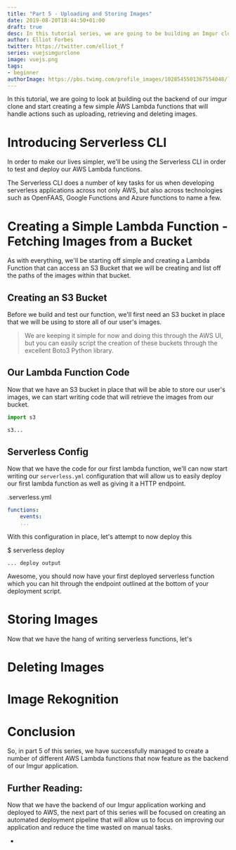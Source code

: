 ```yaml
---
title: "Part 5 - Uploading and Storing Images"
date: 2019-08-20T18:44:50+01:00
draft: true
desc: In this tutorial series, we are going to be building an Imgur clone using Lambda functions written using Node.JS and a frontend built using Vue.JS
author: Elliot Forbes
twitter: https://twitter.com/elliot_f
series: vuejsimgurclone
image: vuejs.png
tags:
- beginner
authorImage: https://pbs.twimg.com/profile_images/1028545501367554048/lzr43cQv_400x400.jpg
---
```


In this tutorial, we are going to look at building out the backend of our imgur clone and start creating a few simple ÅWS Lambda functions that will handle actions such as uploading, retrieving and deleting images.

# Introducing Serverless CLI

In order to make our lives simpler, we'll be using the Serverless CLI in order to test and deploy our AWS Lambda functions. 

The Serverless CLI does a number of key tasks for us when developing serverless applications across not only AWS, but also across technologies such as OpenFAAS, Google Functions and Azure functions to name a few. 

# Creating a Simple Lambda Function - Fetching Images from a Bucket

As with everything, we'll be starting off simple and creating a Lambda Function that can access an S3 Bucket that we will be creating and list off the paths of the images within that bucket.

## Creating an S3 Bucket

Before we build and test our function, we'll first need an S3 bucket in place that we will be using to store all of our user's images.

> We are keeping it simple for now and doing this through the AWS UI, but you can easily script the creation of these buckets through the excellent Boto3 Python library.



## Our Lambda Function Code

Now that we have an S3 bucket in place that will be able to store our user's images, we can start writing code that will retrieve the images from our bucket. 

```py
import s3

s3...
```

## Serverless Config

Now that we have the code for our first lambda function, we'll can now start writing our `serverless.yml` configuration that will allow us to easily deploy our first lambda function as well as giving it a HTTP endpoint.

<div class="filename"> .serverless.yml </div>

```yml
functions:
    events:
    ...
```

With this configuration in place, let's attempt to now deploy this 

<div class="filename"> $ serverless deploy </div>

```output
... deploy output
```

Awesome, you should now have your first deployed serverless function which you can hit through the endpoint outlined at the bottom of your deployment script.

# Storing Images

Now that we have the hang of writing serverless functions, let's 


# Deleting Images



# Image Rekognition



# Conclusion

So, in part 5 of this series, we have successfully managed to create a number of different AWS Lambda functions that now feature as the backend of our Imgur application.

## Further Reading:

Now that we have the backend of our Imgur application working and deployed to AWS, the next part of this series will be focused on creating an automated deployment pipeline that will allow us to focus on improving our application and reduce the time wasted on manual tasks.

* []()